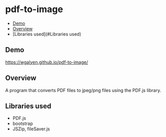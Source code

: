 # pdf-to-image

- [Demo](#Demo)
- [Overview](#Overview)
- [Libraries used](#Libraries used)

## Demo

https://wgalyen.github.io/pdf-to-image/

## Overview

A program that converts PDF files to jpeg/png files using the PDF.js library.


## Libraries used

- PDF.js
- bootstrap
- JSZip, fileSaver.js
